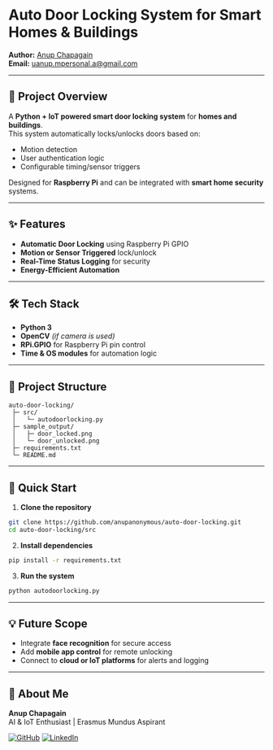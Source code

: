 # Auto Door Locking System for Smart Homes & Buildings

**Author:** [Anup Chapagain](https://github.com/anupanonymous)  
**Email:** uanup.mpersonal.a@gmail.com

---

## 📖 Project Overview

A **Python + IoT powered smart door locking system** for **homes and buildings**.  
This system automatically locks/unlocks doors based on:

- Motion detection
- User authentication logic
- Configurable timing/sensor triggers

Designed for **Raspberry Pi** and can be integrated with **smart home security** systems.

---

## ✨ Features

- **Automatic Door Locking** using Raspberry Pi GPIO  
- **Motion or Sensor Triggered** lock/unlock  
- **Real-Time Status Logging** for security  
- **Energy-Efficient Automation**  

---

## 🛠 Tech Stack

- **Python 3**  
- **OpenCV** *(if camera is used)*  
- **RPi.GPIO** for Raspberry Pi pin control  
- **Time & OS modules** for automation logic  

---

## 📂 Project Structure

```
auto-door-locking/
 ├─ src/
 │   └─ autodoorlocking.py
 ├─ sample_output/
 │   ├─ door_locked.png
 │   └─ door_unlocked.png
 ├─ requirements.txt
 └─ README.md
```

---

## 🚀 Quick Start

1. **Clone the repository**
```bash
git clone https://github.com/anupanonymous/auto-door-locking.git
cd auto-door-locking/src
```

2. **Install dependencies**
```bash
pip install -r requirements.txt
```

3. **Run the system**
```bash
python autodoorlocking.py
```

---

## 💡 Future Scope

- Integrate **face recognition** for secure access  
- Add **mobile app control** for remote unlocking  
- Connect to **cloud or IoT platforms** for alerts and logging  

---

## 👤 About Me

**Anup Chapagain**  
AI & IoT Enthusiast | Erasmus Mundus Aspirant  

[![GitHub](https://img.shields.io/badge/GitHub-anupanonymous-black?style=for-the-badge&logo=github)](https://github.com/anupanonymous)
[![LinkedIn](https://img.shields.io/badge/LinkedIn-Anup%20Chapagain-blue?style=for-the-badge&logo=linkedin)](https://www.linkedin.com/)
